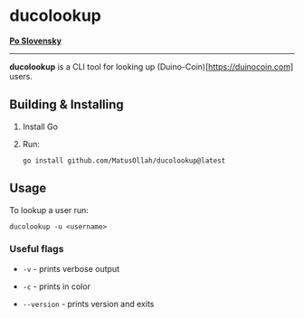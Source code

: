 # ducolookup

**[Po Slovensky](https://github.com/MatusOllah/ducolookup/blob/main/README_sk.md)**

---

**ducolookup** is a CLI tool for looking up (Duino-Coin)[https://duinocoin.com] users.

## Building & Installing

1. Install Go

2. Run:
   
   ```shell
   go install github.com/MatusOllah/ducolookup@latest
   ```

## Usage

To lookup a user run:

```shell
ducolookup -u <username>
```

### Useful flags

- ``-v`` - prints verbose output

- ``-c`` - prints in color

- ``--version`` - prints version and exits
